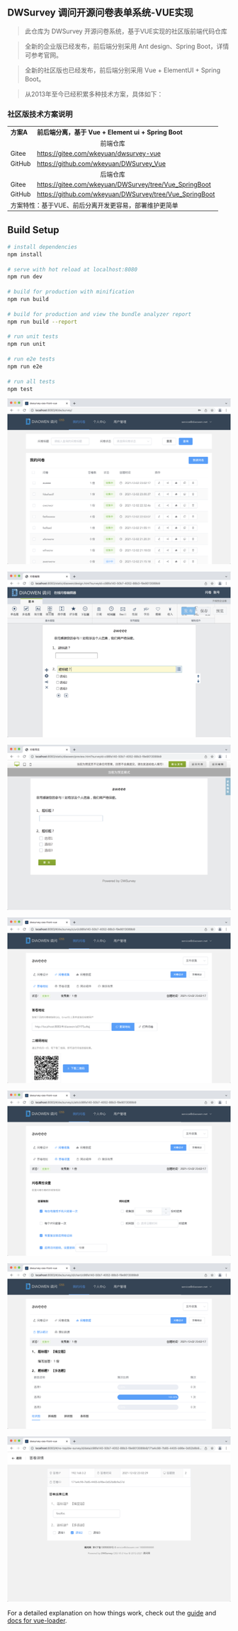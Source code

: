 ## DWSurvey 调问开源问卷表单系统-VUE实现

> 此仓库为 DWSurvey 开源问卷系统，基于VUE实现的社区版前端代码仓库

> 全新的企业版已经发布，前后端分别采用 Ant design、Spring Boot，详情可参考官网。

> 全新的社区版也已经发布，前后端分别采用 Vue + ElementUI + Spring Boot。

> 从2013年至今已经积累多种技术方案，具体如下：

### 社区版技术方案说明

<table>
<tr><td><strong>方案A</strong></td><td><strong>前后端分离，基于 Vue + Element ui + Spring Boot</strong></td></tr>
<tr><td colspan="2" align="center">前端仓库</td></tr>
<tr><td>Gitee</td><td><a href="https://gitee.com/wkeyuan/dwsurvey-vue">https://gitee.com/wkeyuan/dwsurvey-vue</a></td></tr>
<tr><td>GitHub</td><td><a href="https://github.com/wkeyuan/DWSurvey_Vue">https://github.com/wkeyuan/DWSurvey_Vue</a></td></tr>
<tr><td colspan="2" align="center">后端仓库</td></tr>
<tr><td>Gitee</td><td><a href="https://gitee.com/wkeyuan/DWSurvey/tree/Vue_SpringBoot">https://gitee.com/wkeyuan/DWSurvey/tree/Vue_SpringBoot</a></td></tr>
<tr><td>GitHub</td><td><a href="https://github.com/wkeyuan/DWSurvey/tree/Vue_SpringBoot">https://github.com/wkeyuan/DWSurvey/tree/Vue_SpringBoot</a></td></tr>
<tr><td colspan="2">方案特性：基于VUE、前后分离开发更容易，部署维护更简单</td></tr>
</table>


## Build Setup

``` bash
# install dependencies
npm install

# serve with hot reload at localhost:8080
npm run dev

# build for production with minification
npm run build

# build for production and view the bundle analyzer report
npm run build --report

# run unit tests
npm run unit

# run e2e tests
npm run e2e

# run all tests
npm test
```

![我的问卷](static/img/WX20211203-092339@2x.png)

![问卷编辑](static/img/WX20211203-092358@2x.png)

![问卷预览](static/img/WX20211203-092406@2x.png)

![答卷地址](static/img/WX20211203-092416@2x.png)

![答卷规则](static/img/WX20211203-092427@2x.png)

![数据统计](static/img/WX20211203-092439@2x.png)

![原始数据](static/img/WX20211203-092458@2x.png)

For a detailed explanation on how things work, check out the [guide](http://vuejs-templates.github.io/webpack/) and [docs for vue-loader](http://vuejs.github.io/vue-loader).
